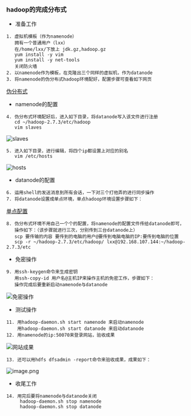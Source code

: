 ### hadoop的完成分布式

* 准备工作

```
1. 虚拟机模板（作为namenode）
   拥有一个普通用户（lxx）
   在/home/lxx/下放上 jdk.gz,hadoop.gz
   yum install -y vim
   yum install -y net-tools
   关闭防火墙
2. 以namenode作为模板，在克隆出三个同样的虚拟机，作为datanode
3. 将namenode的伪分布式hadoop环境配好，配置步骤可查看如下网页
```
[伪分布式](https://lixiaoxiaolove.github.io/Lixiaoxiao/boke/hadoop/hadoop2)

* namenode的配置

```
4. 伪分布式环境配好后，进入如下目录，将datanode写入该文件进行注册
   cd ~/hadoop-2.7.3/etc/hadoop
   vim slaves
```

 ![slaves](https://upload-images.jianshu.io/upload_images/14466013-27dac49ceb1800eb.png?imageMogr2/auto-orient/strip%7CimageView2/2/w/1240)

```
5. 进入如下目录，进行编辑，将四个ip都设置上对应的别名
   vim /etc/hosts
```

![hosts](https://upload-images.jianshu.io/upload_images/14466013-7f91595959fca374.png?imageMogr2/auto-orient/strip%7CimageView2/2/w/1240)

* datanode的配置

```
6. 运用shell的发送消息到所有会话，一下对三个打他弄的进行同步操作
7. 将datanode设置成单点环境，单点hadoop环境设置步骤如下：
```
[单点配置](https://lixiaoxiaolove.github.io/Lixiaoxiao/boke/hadoop/hadoop)
```
8. 伪分布式环境不用自己一个个的配置，将namenode的配置文件传给datanode即可，
   操作如下：（该步骤就进行三次，分别传到三台datanode上）
   scp 要传输的内容 要传到的电脑的用户@要传到电脑电脑的IP:要传到电脑的位置
   scp -r ~/hadoop-2.7.3/etc/hadoop/ lxx@192.168.107.144:~/hadoop-2.7.3/etc
```

* 免密操作

```
9. 用ssh-keygen命令来生成密钥
   用ssh-copy-id 用户名@主机IP来操作主机的免密工作，步骤如下：
   操作完成后要重新启动namenode与datanode
```

![免密操作](https://upload-images.jianshu.io/upload_images/14466013-a0fee5d789110e3b.png?imageMogr2/auto-orient/strip%7CimageView2/2/w/1240)

* 测试操作

```
11. 用hadoop-daemon.sh start namenode 来启动namenode
    用hadoop-daemon.sh start datanode 来启动datanode
12. 用namenode的ip:50070来登录网站，验收成果
```

![网站成果](https://upload-images.jianshu.io/upload_images/14466013-77742d93f0512917.png?imageMogr2/auto-orient/strip%7CimageView2/2/w/1240)

```
13. 还可以用hdfs dfsadmin -report命令来验收成果，成果如下：
```

![image.png](https://upload-images.jianshu.io/upload_images/14466013-1684423ea3317a20.png?imageMogr2/auto-orient/strip%7CimageView2/2/w/1240)

* 收尾工作

```
14. 用完后要将namenode与datanode关闭
     hadoop-daemon.sh stop namenode
	 hadoop-daemon.sh stop datanode
```